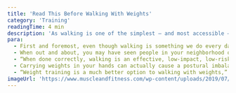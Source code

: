 ```yaml
---
title: 'Read This Before Walking With Weights'
category: 'Training'
readingTime: 4 min
description: 'As walking is one of the simplest — and most accessible — forms of exercise, if you begin walking for fitness and are hoping to speed up results and make the activity more challenging, it may seem harmless to just add in some weights.'
para:
  - First and foremost, even though walking is something we do every day, before you start a walking routine, you should, of course, consult your doctor. Getting a regular checkup before doing cardiovascular work helps ensure your heart and lungs are at their healthiest and can effectively handle the stress of added physical activity.
  - When out and about, you may have seen people in your neighborhood or local park walking and carrying a set of weights and thought it seemed like a practical way to add strength training while getting cardio. However, because these are separate types of exercise, in this case, it may be in your best interest to treat it as such.
  - “When done correctly, walking is an effective, low-impact, low-risk exercise,” says Mark Sullivan, who provides personal, one-on-one e-coaching and counseling for runners, walkers and multi-sport athletes at iRuniCoach.com. “It is not, however, especially efficient for burning calories. While adding weights will definitely increase the calorie burning, walking with weights may also increase your risk of injury and may even cause unexpected side effects like back pain or an increase in blood pressure.”
  - Carrying weights in your hands can actually cause a postural imbalance and put added stress on your shoulders and neck. During a single walk, this may not be too much of an issue, but over time it can cause added stress to your joints. If you choose ankle weights, you can put added stress on your ankles and knees.
  - “Weight training is a much better option to walking with weights,” explains Burningham. “For example instead of walking with weights, you could start with some knee-down pushups, tricep dips, unweighted squats or a modified wall sit to begin to build strength.”
imageUrl: 'https://www.muscleandfitness.com/wp-content/uploads/2019/07/Hands-Clapping-Chaulk-Kettlebell.jpg?w=940&h=529&crop=1&quality=86&strip=all'
---
```

